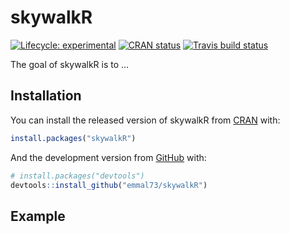 
<!-- README.md is generated from README.Rmd. Please edit that file -->

# skywalkR

<!-- badges: start -->

[![Lifecycle:
experimental](https://img.shields.io/badge/lifecycle-experimental-orange.svg)](https://www.tidyverse.org/lifecycle/#experimental)
[![CRAN
status](https://www.r-pkg.org/badges/version/skywalkR)](https://CRAN.R-project.org/package=skywalkR)
[![Travis build
status](https://travis-ci.org/emmal73/skywalkR.svg?branch=master)](https://travis-ci.org/emmal73/skywalkR)
<!-- badges: end -->

The goal of skywalkR is to …

## Installation

You can install the released version of skywalkR from
[CRAN](https://CRAN.R-project.org) with:

``` r
install.packages("skywalkR")
```

And the development version from [GitHub](https://github.com/) with:

``` r
# install.packages("devtools")
devtools::install_github("emmal73/skywalkR")
```

## Example
